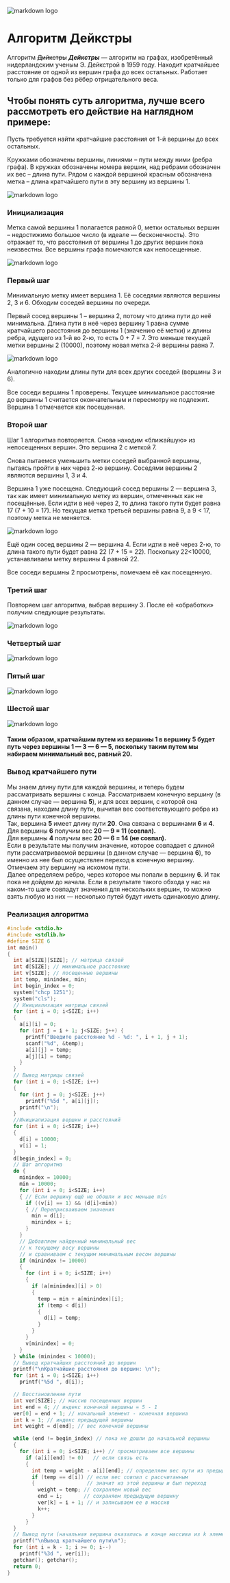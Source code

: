 ![markdown logo](https://i.ytimg.com/vi/Nygib9tILjg/maxresdefault.jpg)

# Алгоритм Дейкстры

Алгоритм ~~Дийкстры~~ ***Дейкстры*** — алгоритм на графах, изобретённый нидерландским ученым Э. Дейкстрой в 1959 году.
Находит кратчайшее расстояние от одной из вершин графа до всех остальных. Работает только для графов без рёбер отрицательного веса.


## Чтобы понять суть алгоритма, лучше всего рассмотреть его действие на наглядном примере:


Пусть требуется найти кратчайшие расстояния от 1-й вершины до всех остальных.


Кружками обозначены вершины, линиями – пути между ними (ребра графа).
В кружках обозначены номера вершин, над ребрами обозначен их вес – длина пути.
Рядом с каждой вершиной красным обозначена метка – длина кратчайшего пути в эту вершину из вершины 1.

![markdown logo](https://prog-cpp.ru/wp-content/uploads/2014/05/deikstra1.png)

### Инициализация

Метка самой вершины 1 полагается равной 0, метки остальных вершин – недостижимо большое число (в идеале — бесконечность).
Это отражает то, что расстояния от вершины 1 до других вершин пока неизвестны. Все вершины графа помечаются как непосещенные.

![markdown logo](https://prog-cpp.ru/wp-content/uploads/2014/05/deikstra2.png)

### Первый шаг

Минимальную метку имеет вершина 1. Её соседями являются вершины 2, 3 и 6. Обходим соседей вершины по очереди.

Первый сосед вершины 1 – вершина 2, потому что длина пути до неё минимальна.
Длина пути в неё через вершину 1 равна сумме кратчайшего расстояния до вершины 1 (значению её метки) и длины ребра, идущего из 1-й во 2-ю, то есть 0 + 7 = 7. 
Это меньше текущей метки вершины 2 (10000), поэтому новая метка 2-й вершины равна 7.

![markdown logo](https://prog-cpp.ru/wp-content/uploads/2014/05/deikstra3.png)

Аналогично находим длины пути для всех других соседей (вершины 3 и 6).

Все соседи вершины 1 проверены.
Текущее минимальное расстояние до вершины 1 считается окончательным и пересмотру не подлежит.
Вершина 1 отмечается как посещенная.

### Второй шаг

Шаг 1 алгоритма повторяется. Снова находим «ближайшую» из непосещенных вершин. Это вершина 2 с меткой 7.

Снова пытаемся уменьшить метки соседей выбранной вершины, пытаясь пройти в них через 2-ю вершину. Соседями вершины 2 являются вершины 1, 3 и 4.

Вершина 1 уже посещена. Следующий сосед вершины 2 — вершина 3, так как имеет минимальную метку из вершин, отмеченных как не посещённые.
Если идти в неё через 2, то длина такого пути будет равна 17 (7 + 10 = 17). Но текущая метка третьей вершины равна 9, а 9 < 17, поэтому метка не меняется.

![markdown logo](https://prog-cpp.ru/wp-content/uploads/2014/05/deikstra4.png)

Ещё один сосед вершины 2 — вершина 4. Если идти в неё через 2-ю, то длина такого пути будет равна 22 (7 + 15 = 22). 
Поскольку 22<10000, устанавливаем метку вершины 4 равной 22.

Все соседи вершины 2 просмотрены, помечаем её как посещенную.

### Третий шаг

Повторяем шаг алгоритма, выбрав вершину 3. После её «обработки» получим следующие результаты.

![markdown logo](https://prog-cpp.ru/wp-content/uploads/2014/05/deikstra5.png)

### Четвертый шаг

![markdown logo](https://prog-cpp.ru/wp-content/uploads/2014/05/deikstra6.png)

### Пятый шаг

![markdown logo](https://prog-cpp.ru/wp-content/uploads/2014/05/deikstra7.png)

### Шестой шаг

![markdown logo](https://prog-cpp.ru/wp-content/uploads/2014/05/deikstra8.png)

#### Таким образом, кратчайшим путем из вершины 1 в вершину 5 будет путь через вершины **1 — 3 — 6 — 5**, поскольку таким путем мы набираем минимальный вес, равный 20.

### Вывод кратчайшего пути

Мы знаем длину пути для каждой вершины, и теперь будем рассматривать вершины с конца.
Рассматриваем конечную вершину (в данном случае — вершина **5**), и для всех вершин, с которой она связана, находим длину пути,
вычитая вес соответствующего ребра из длины пути конечной вершины.</br>
Так, вершина **5** имеет длину пути **20**. Она связана с вершинами **6** и **4**.</br>
Для вершины **6** получим вес **20 — 9 = 11 (совпал).**</br>
Для вершины **4** получим вес **20 — 6 = 14 (не совпал).**</br>
Если в результате мы получим значение, которое совпадает с длиной пути рассматриваемой вершины (в данном случае — вершина **6**),
то именно из нее был осуществлен переход в конечную вершину.
Отмечаем эту вершину на искомом пути.</br>
Далее определяем ребро, через которое мы попали в вершину **6**. И так пока не дойдем до начала.
Если в результате такого обхода у нас на каком-то шаге совпадут значения для нескольких вершин,
то можно взять любую из них — несколько путей будут иметь одинаковую длину.

### Реализация алгоритма

```C
#include <stdio.h>
#include <stdlib.h>
#define SIZE 6
int main()
{
  int a[SIZE][SIZE]; // матрица связей
  int d[SIZE]; // минимальное расстояние
  int v[SIZE]; // посещенные вершины
  int temp, minindex, min;
  int begin_index = 0;
  system("chcp 1251");
  system("cls");
  // Инициализация матрицы связей
  for (int i = 0; i<SIZE; i++)
  {
    a[i][i] = 0;
    for (int j = i + 1; j<SIZE; j++) {
      printf("Введите расстояние %d - %d: ", i + 1, j + 1);
      scanf("%d", &temp);
      a[i][j] = temp;
      a[j][i] = temp;
    }
  }
  // Вывод матрицы связей
  for (int i = 0; i<SIZE; i++)
  {
    for (int j = 0; j<SIZE; j++)
      printf("%5d ", a[i][j]);
    printf("\n");
  }
  //Инициализация вершин и расстояний
  for (int i = 0; i<SIZE; i++)
  {
    d[i] = 10000;
    v[i] = 1;
  }
  d[begin_index] = 0;
  // Шаг алгоритма
  do {
    minindex = 10000;
    min = 10000;
    for (int i = 0; i<SIZE; i++)
    { // Если вершину ещё не обошли и вес меньше min
      if ((v[i] == 1) && (d[i]<min))
      { // Переприсваиваем значения
        min = d[i];
        minindex = i;
      }
    }
    // Добавляем найденный минимальный вес
    // к текущему весу вершины
    // и сравниваем с текущим минимальным весом вершины
    if (minindex != 10000)
    {
      for (int i = 0; i<SIZE; i++)
      {
        if (a[minindex][i] > 0)
        {
          temp = min + a[minindex][i];
          if (temp < d[i])
          {
            d[i] = temp;
          }
        }
      }
      v[minindex] = 0;
    }
  } while (minindex < 10000);
  // Вывод кратчайших расстояний до вершин
  printf("\nКратчайшие расстояния до вершин: \n");
  for (int i = 0; i<SIZE; i++)
    printf("%5d ", d[i]);

  // Восстановление пути
  int ver[SIZE]; // массив посещенных вершин
  int end = 4; // индекс конечной вершины = 5 - 1
  ver[0] = end + 1; // начальный элемент - конечная вершина
  int k = 1; // индекс предыдущей вершины
  int weight = d[end]; // вес конечной вершины

  while (end != begin_index) // пока не дошли до начальной вершины
  {
    for (int i = 0; i<SIZE; i++) // просматриваем все вершины
      if (a[i][end] != 0)   // если связь есть
      {
        int temp = weight - a[i][end]; // определяем вес пути из предыдущей вершины
        if (temp == d[i]) // если вес совпал с рассчитанным
        {                 // значит из этой вершины и был переход
          weight = temp; // сохраняем новый вес
          end = i;       // сохраняем предыдущую вершину
          ver[k] = i + 1; // и записываем ее в массив
          k++;
        }
      }
  }
  // Вывод пути (начальная вершина оказалась в конце массива из k элементов)
  printf("\nВывод кратчайшего пути\n");
  for (int i = k - 1; i >= 0; i--)
    printf("%3d ", ver[i]);
  getchar(); getchar();
  return 0;
}
```
